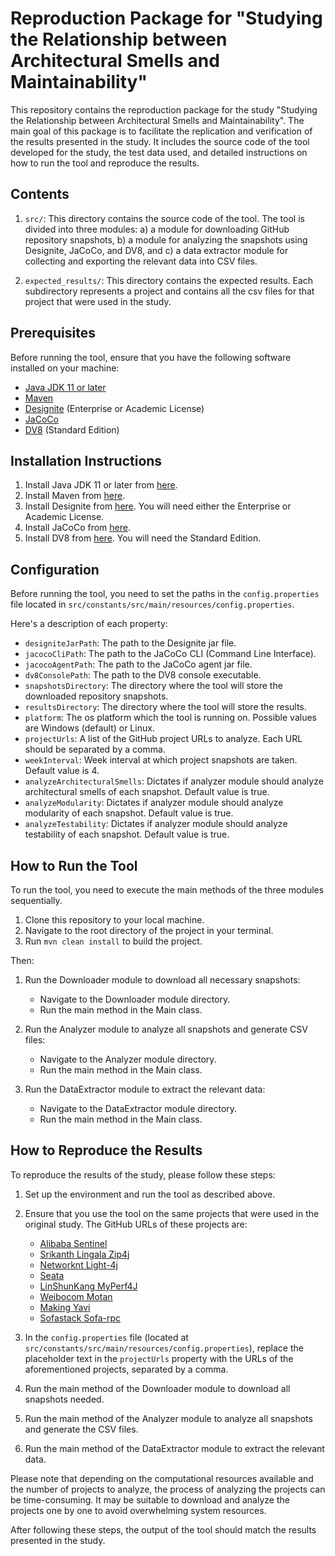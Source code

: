 # Reproduction Package for "Studying the Relationship between Architectural Smells and Maintainability"

This repository contains the reproduction package for the study "Studying the Relationship between Architectural
Smells and Maintainability". The main goal of this package is to facilitate the replication and verification of the results presented in the study. It includes the source code of the tool developed for the study, the test data used, and detailed instructions on how to run the tool and reproduce the results.

## Contents

1. `src/`: This directory contains the source code of the tool. The tool is divided into three modules: a) a module for downloading GitHub repository snapshots, b) a module for analyzing the snapshots using Designite, JaCoCo, and DV8, and c) a data extractor module for collecting and exporting the relevant data into CSV files.

3. `expected_results/`: This directory contains the expected results. Each subdirectory represents a project and contains all the csv files for that project that were used in the study.

## Prerequisites

Before running the tool, ensure that you have the following software installed on your machine:
- [Java JDK 11 or later](https://adoptopenjdk.net/)
- [Maven](https://maven.apache.org/download.cgi)
- [Designite](http://www.designite-tools.com/designitejava/) (Enterprise or Academic License)
- [JaCoCo](https://www.jacoco.org/jacoco/trunk/doc/)
- [DV8](https://archdia.com/) (Standard Edition)

## Installation Instructions

1. Install Java JDK 11 or later from [here](https://adoptopenjdk.net/).
2. Install Maven from [here](https://maven.apache.org/download.cgi).
3. Install Designite from [here](http://www.designite-tools.com/designitejava/). You will need either the Enterprise or Academic License.
4. Install JaCoCo from [here](https://www.eclemma.org/jacoco/).
5. Install DV8 from [here](https://archdia.com/#shopify-section-1555640000024). You will need the Standard Edition.

## Configuration

Before running the tool, you need to set the paths in the `config.properties` file located in `src/constants/src/main/resources/config.properties`.

Here's a description of each property:

- `designiteJarPath`: The path to the Designite jar file.
- `jacocoCliPath`: The path to the JaCoCo CLI (Command Line Interface).
- `jacocoAgentPath`: The path to the JaCoCo agent jar file.
- `dv8ConsolePath`: The path to the DV8 console executable.
- `snapshotsDirectory`: The directory where the tool will store the downloaded repository snapshots.
- `resultsDirectory`: The directory where the tool will store the results.
- `platform`: The os platform which the tool is running on. Possible values are Windows (default) or Linux.
- `projectUrls`: A list of the GitHub project URLs to analyze. Each URL should be separated by a comma.
- `weekInterval`: Week interval at which project snapshots are taken. Default value is 4.
- `analyzeArchitecturalSmells`: Dictates if analyzer module should analyze architectural smells of each snapshot. Default value is true.
- `analyzeModularity`: Dictates if analyzer module should analyze modularity of each snapshot. Default value is true.
- `analyzeTestability`: Dictates if analyzer module should analyze testability of each snapshot. Default value is true.

## How to Run the Tool

To run the tool, you need to execute the main methods of the three modules sequentially.

1. Clone this repository to your local machine.
2. Navigate to the root directory of the project in your terminal.
3. Run `mvn clean install` to build the project.

Then:

1. Run the Downloader module to download all necessary snapshots:
    - Navigate to the Downloader module directory.
    - Run the main method in the Main class.

2. Run the Analyzer module to analyze all snapshots and generate CSV files:
    - Navigate to the Analyzer module directory.
    - Run the main method in the Main class.

3. Run the DataExtractor module to extract the relevant data:
    - Navigate to the DataExtractor module directory.
    - Run the main method in the Main class.

## How to Reproduce the Results

To reproduce the results of the study, please follow these steps:

1. Set up the environment and run the tool as described above.

2. Ensure that you use the tool on the same projects that were used in the original study. The GitHub URLs of these projects are:
   - [Alibaba Sentinel](https://github.com/alibaba/Sentinel)
   - [Srikanth Lingala Zip4j](https://github.com/srikanth-lingala/zip4j)
   - [Networknt Light-4j](https://github.com/networknt/light-4j)
   - [Seata](https://github.com/seata/seata)
   - [LinShunKang MyPerf4J](https://github.com/LinShunKang/MyPerf4J)
   - [Weibocom Motan](https://github.com/weibocom/motan)
   - [Making Yavi](https://github.com/making/yavi)
   - [Sofastack Sofa-rpc](https://github.com/sofastack/sofa-rpc)


3. In the `config.properties` file (located at `src/constants/src/main/resources/config.properties`), replace the placeholder text in the `projectUrls` property with the URLs of the aforementioned projects, separated by a comma.

4. Run the main method of the Downloader module to download all snapshots needed.

5. Run the main method of the Analyzer module to analyze all snapshots and generate the CSV files.

6. Run the main method of the DataExtractor module to extract the relevant data.

Please note that depending on the computational resources available and the number of projects to analyze, the process of analyzing the projects can be time-consuming. 
It may be suitable to download and analyze the projects one by one to avoid overwhelming system resources.

After following these steps, the output of the tool should match the results presented in the study.
